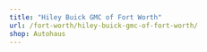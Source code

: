 ```yaml
---
title: "Hiley Buick GMC of Fort Worth"
url: /fort-worth/hiley-buick-gmc-of-fort-worth/
shop: Autohaus
---
```

